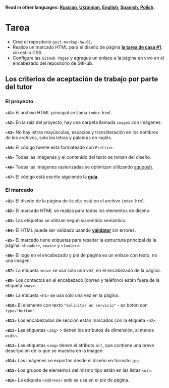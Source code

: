 **Read in other languages: [Russian](README.md), [Ukrainian](README.ua.md),
[English](README.en.md), [Spanish](README.es.md), [Polish](README.pl.md).**

# Tarea

- Cree el repositorio `goit-markup-hw-01`.
- Realice un marcado HTML para el diseño de página
  [**la tarea de casa #1**](<https://www.figma.com/file/oHmmiFKINiQlrPDLpPPSse/Web-Studio-ESP?node-id=0%3A1>),
  sin estilo CSS.
- Configure las `GitHub Pages` y agregue un enlace a la página en vivo en el
  encabezado del repositorio de GitHub.

## Los criterios de aceptación de trabajo por parte del tutor

### El proyecto

**`«A1»`** El archivo HTML principal se llama `index.html`.

**`«A2»`** En la raíz del proyecto, hay una carpeta llamada `images` con
imágenes.

**`«A3»`** No hay letras mayúsculas, espacios y transliteración en los nombres
de los archivos, solo las letras y palabras en inglés.

**`«A4»`** El código fuente está formateado con `Prettier`.

**`«A5»`** Todas las imágenes y el contenido del texto se toman del diseño.

**`«A6»`** Todas las imágenes rasterizadas se optimizan utilizando
[squoosh](https://squoosh.app/).

**`«A7»`** El código está escrito siguiendo la
[**guía**](https://codeguide.co/).

### El marcado

**`«B1»`** El diseño de la página de `Studio` está en el archivo `index.html`.

**`«B2»`** El marcado HTML se realiza para todos los elementos de diseño.

**`«B3»`** Las etiquetas se utilizan según su sentido semántico.

**`«B4»`** El HTML puede ser validado usando
[**validator**](http://validator.w3.org/nu/) sin errores.

**`«B5»`** El marcado tiene etiquetas para resaltar la estructura principal de
la página: `<header>`, `<main>` y `<footer>`.

**`«B6»`** El logo en el encabezado y pie de página es un enlace con texto, no
una imagen. 

**`«B7»`** La etiqueta `<nav>` se usa solo una vez, en el encabezado
de la página.

**`«B8»`** Los contactos en el encabezado (correo y teléfono) están fuera de la
etiqueta `<nav>`.

**`«B9»`** La etiqueta `<h1>` se usa solo una vez en la página.

**`«B10»`** El elemento con texto `"Solicitar un servicio"` - es botón con
`type="button"`.

**`«B11»`** Los encabezados de sección están marcados con la etiqueta `<h2>`.

**`«B12»`** Las etiquetas `<img>` > tienen los atributos de dimensión, al menos
`width`.

**`«B13»`** Las etiquetas `<img>` tienen el atributo `alt`, que contiene una
breve descripción de lo que se muestra en la imagen.

**`«B14»`** Las imágenes se exportan desde el diseño en formato `jpg`.

**`«B15»`** Los grupos de elementos del mismo tipo están en las listas `<ul>`.

**`«B16»`** La etiqueta `<address>` solo se usa en el pie de página.
